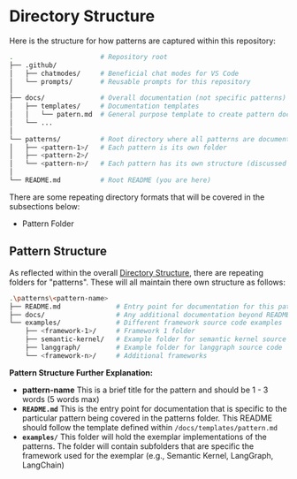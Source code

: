 

# Directory Structure
Here is the structure for how patterns are captured within this repository:
```bash
.                      # Repository root
├── .github/
│   ├── chatmodes/     # Beneficial chat modes for VS Code
│   └── prompts/       # Reusable prompts for this repository
│
├── docs/              # Overall documentation (not specific patterns)
│   ├── templates/     # Documentation templates
│   │   └── patern.md  # General purpose template to create pattern docs
│   └── ...
│
└── patterns/          # Root directory where all patterns are documented
│   ├── <pattern-1>/   # Each pattern is its own folder
│   ├── <pattern-2>/
│   └── <pattern-n>/   # Each pattern has its own structure (discussed below)
│
└── README.md          # Root README (you are here)
```

There are some repeating directory formats that will be covered in the subsections below:
- Pattern Folder

## Pattern Structure
As reflected within the overall [Directory Structure](#directory-structure), there are repeating folders for "patterns". These will all maintain there own structure as follows:
```bash
.\patterns\<pattern-name>
├── README.md              # Entry point for documentation for this pattern
├── docs/                  # Any additional documentation beyond README.md
└── examples/              # Different framework source code examples
    ├── <framework-1>/     # Framework 1 folder
    ├── semantic-kernel/   # Example folder for semantic kernel source code
    ├── langgraph/         # Example folder for langgraph source code
    └── <framework-n>/     # Additional frameworks
```

**Pattern Structure Further Explanation:**
- **pattern-name**
  This is a brief title for the pattern and should be 1 - 3 words (5 words max)
- **`README.md`**
  This is the entry point for documentation that is specific to the particular pattern being covered in the patterns folder. This README should follow the template defined within `/docs/templates/pattern.md`
- **`examples/`**
  This folder will hold the exemplar implementations of the patterns. The folder will contain subfolders that are specific the framework used for the exemplar (e.g., Semantic Kernel, LangGraph, LangChain)